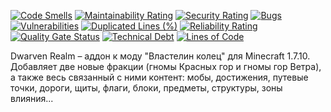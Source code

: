 [![Code Smells][code_smells_badge]][code_smells_link]
[![Maintainability Rating][maintainability_rating_badge]][maintainability_rating_link]
[![Security Rating][security_rating_badge]][security_rating_link]
[![Bugs][bugs_badge]][bugs_link]
[![Vulnerabilities][vulnerabilities_badge]][vulnerabilities_link]
[![Duplicated Lines (%)][duplicated_lines_density_badge]][duplicated_lines_density_link]
[![Reliability Rating][reliability_rating_badge]][reliability_rating_link]
[![Quality Gate Status][quality_gate_status_badge]][quality_gate_status_link]
[![Technical Debt][technical_debt_badge]][technical_debt_link]
[![Lines of Code][lines_of_code_badge]][lines_of_code_link]

Dwarven Realm – аддон к моду "Властелин колец" для Minecraft 1.7.10. Добавляет две новые фракции (гномы Красных гор и
гномы гор Ветра), а также весь связанный с ними контент: мобы, достижения, путевые точки, дороги, щиты, флаги, блоки,
предметы, структуры, зоны влияния...

<!----------------------------------------------------------------------------->

[code_smells_badge]: https://sonarcloud.io/api/project_badges/measure?project=Hummel009_Dwarven-Realm&metric=code_smells

[code_smells_link]: https://sonarcloud.io/summary/overall?id=Hummel009_Dwarven-Realm

[maintainability_rating_badge]: https://sonarcloud.io/api/project_badges/measure?project=Hummel009_Dwarven-Realm&metric=sqale_rating

[maintainability_rating_link]: https://sonarcloud.io/summary/overall?id=Hummel009_Dwarven-Realm

[security_rating_badge]: https://sonarcloud.io/api/project_badges/measure?project=Hummel009_Dwarven-Realm&metric=security_rating

[security_rating_link]: https://sonarcloud.io/summary/overall?id=Hummel009_Dwarven-Realm

[bugs_badge]: https://sonarcloud.io/api/project_badges/measure?project=Hummel009_Dwarven-Realm&metric=bugs

[bugs_link]: https://sonarcloud.io/summary/overall?id=Hummel009_Dwarven-Realm

[vulnerabilities_badge]: https://sonarcloud.io/api/project_badges/measure?project=Hummel009_Dwarven-Realm&metric=vulnerabilities

[vulnerabilities_link]: https://sonarcloud.io/summary/overall?id=Hummel009_Dwarven-Realm

[duplicated_lines_density_badge]: https://sonarcloud.io/api/project_badges/measure?project=Hummel009_Dwarven-Realm&metric=duplicated_lines_density

[duplicated_lines_density_link]: https://sonarcloud.io/summary/overall?id=Hummel009_Dwarven-Realm

[reliability_rating_badge]: https://sonarcloud.io/api/project_badges/measure?project=Hummel009_Dwarven-Realm&metric=reliability_rating

[reliability_rating_link]: https://sonarcloud.io/summary/overall?id=Hummel009_Dwarven-Realm

[quality_gate_status_badge]: https://sonarcloud.io/api/project_badges/measure?project=Hummel009_Dwarven-Realm&metric=alert_status

[quality_gate_status_link]: https://sonarcloud.io/summary/overall?id=Hummel009_Dwarven-Realm

[technical_debt_badge]: https://sonarcloud.io/api/project_badges/measure?project=Hummel009_Dwarven-Realm&metric=sqale_index

[technical_debt_link]: https://sonarcloud.io/summary/overall?id=Hummel009_Dwarven-Realm

[lines_of_code_badge]: https://sonarcloud.io/api/project_badges/measure?project=Hummel009_Dwarven-Realm&metric=ncloc

[lines_of_code_link]: https://sonarcloud.io/summary/overall?id=Hummel009_Dwarven-Realm
